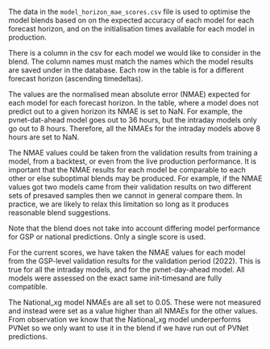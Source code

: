 The data in the `model_horizon_mae_scores.csv` file is used to optimise the model blends based on
on the expected accuracy of each model for each forecast horizon, and on the initialisation times 
available for each model in production.

There is a column in the csv for each model we would like to consider in the blend. The column names 
must match the names which the model results are saved under in the database. Each row in the table
is for a different forecast horizon (ascending timedeltas). 

The values are the normalised mean absolute error (NMAE) expected for each model for each forecast 
horizon. In the table, where a model does not predict out to a given horizon its NMAE is set
to NaN. For example, the pvnet-dat-ahead model goes out to 36 hours, but the intraday models only go 
out to 8 hours. Therefore, all the NMAEs for the intraday models above 8 hours are set to NaN.

The NMAE values could be taken from the validation results from training a model, from a backtest, 
or even from the live production performance. It is important that the NMAE results for each model 
be comparable to each other or else suboptimal blends may be produced. For example, if the NMAE 
values got two models came from their validation results on two different sets of presaved samples 
then we cannot in general compare them. In practice, we are likely to relax this limitation so long
as it produces reasonable blend suggestions.

Note that the blend does not take into account differing model performance for GSP or national 
predictions. Only a single score is used.

For the current scores, we have taken the NMAE values for each model from the GSP-level validation 
results for the validation period (2022). This is true for all the intraday models, and for the 
pvnet-day-ahead model. All models were assessed on the exact same init-timesand are
fully compatible. 

The National_xg model NMAEs are all set to 0.05. These were not measured and instead were set 
as a value higher than all NMAEs for the other values. From observation we know that the National_xg
model underperforms PVNet so we only want to use it in the blend if we have run out of PVNet 
predictions.